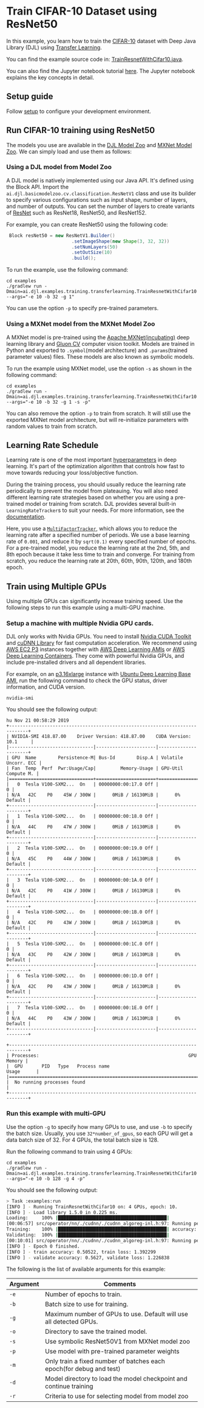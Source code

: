 # Train CIFAR-10 Dataset using ResNet50


In this example, you learn how to train the [CIFAR-10](https://www.cs.toronto.edu/~kriz/cifar.html) dataset with Deep Java Library (DJL) using [Transfer Learning](https://en.wikipedia.org/wiki/Transfer_learning).

You can find the example source code in: [TrainResnetWithCifar10.java](../src/main/java/ai/djl/examples/training/transferlearning/TrainResnetWithCifar10.java).

You can also find the Jupyter notebook tutorial [here](../../jupyter/transfer_learning_on_cifar10.ipynb).
The Jupyter notebook explains the key concepts in detail.

## Setup guide

Follow [setup](../../docs/development/setup.md) to configure your development environment.

## Run CIFAR-10 training using ResNet50

The models you use are available in the [DJL Model Zoo](../../model-zoo/README.md) and [MXNet Model Zoo](../../mxnet/mxnet-model-zoo/README.md). 
We can simply load and use them as follows:

### Using a DJL model from Model Zoo

A DJL model is natively implemented using our Java API. It's defined using the Block API.
Import the `ai.djl.basicmodelzoo.cv.classification.ResNetV1` class and use its builder to specify various configurations such as input shape, number of layers, and number of outputs.
You can set the number of layers to create variants of [ResNet](https://en.wikipedia.org/wiki/Residual_neural_network) such as ResNet18, ResNet50, and ResNet152.

For example, you can create ResNet50 using the following code:
```java
 Block resNet50 = new ResNetV1.Builder()
                        .setImageShape(new Shape(3, 32, 32))
                        .setNumLayers(50)
                        .setOutSize(10)
                        .build();
```
To run the example, use the following command: 
```
cd examples
./gradlew run -Dmain=ai.djl.examples.training.transferlearning.TrainResnetWithCifar10 --args="-e 10 -b 32 -g 1"

```
You can use the option `-p` to specify pre-trained parameters. 

### Using a MXNet model from the MXNet Model Zoo

A MXNet model is pre-trained using the [Apache MXNet(incubating)](https://mxnet.incubator.apache.org/) deep learning library and [Gluon CV](https://gluon-cv.mxnet.io/) computer vision toolkit.
Models are trained in Python and exported to `.symbol`(model architecture) and `.params`(trained parameter values) files. These models are also known as symbolic models.

To run the example using MXNet model, use the option `-s` as shown in the following command: 
```
cd examples
./gradlew run -Dmain=ai.djl.examples.training.transferlearning.TrainResnetWithCifar10 --args="-e 10 -b 32 -g 1 -s -p"

```

You can also remove the option `-p` to train from scratch.
It will still use the exported MXNet model architecture, but will re-initialize parameters with random values to train from scratch.


## Learning Rate Schedule
Learning rate is one of the most important [hyperparameters](https://en.wikipedia.org/wiki/Hyperparameter_(machine_learning)) in deep learning.
It's part of the optimization algorithm that controls how fast to move towards reducing your loss/objective function. 

During the training process, you should usually reduce the learning rate periodically to prevent the model from plateauing. 
You will also need different learning rate strategies based on whether you are using a pre-trained model or training from scratch.
DJL provides several built-in `LearningRateTracker`s to suit your needs. For more information, see the
[documentation](https://javadoc.io/static/ai.djl/api/0.6.0/index.html?ai/djl/training/optimizer/learningrate/LearningRateTracker.html).

Here, you use a [`MultiFactorTracker`](https://javadoc.io/static/ai.djl/api/0.6.0/index.html?ai/djl/training/optimizer/learningrate/MultiFactorTracker.html),
which allows you to reduce the learning rate after a specified number of periods.
We use a base learning rate of `0.001`, and reduce it by `sqrt(0.1)` every specified number of epochs. 
For a pre-trained model, you reduce the learning rate at the 2nd, 5th, and 8th epoch because it take less time to train and converge. 
For training from scratch, you reduce the learning rate at 20th, 60th, 90th, 120th, and 180th epoch.
 

## Train using Multiple GPUs
Using multiple GPUs can significantly increase training speed. Use the following steps to run this example using a multi-GPU machine.

### Setup a machine with multiple Nvidia GPU cards.
DJL only works with Nvidia GPUs. You need to install [Nvidia CUDA Toolkit](https://developer.nvidia.com/cuda-downloads) and  [cuDNN Library](https://docs.nvidia.com/deeplearning/sdk/cudnn-install/index.html)
for fast computation acceleration.
We recommend using [AWS EC2 P3](https://aws.amazon.com/ec2/instance-types/p3/) instances together with [AWS Deep Learning AMIs](https://aws.amazon.com/machine-learning/amis/) or [AWS Deep Learning Containers](https://aws.amazon.com/machine-learning/containers/).
They come with powerful Nvidia GPUs, and include pre-installed drivers and all dependent libraries.

For example, on an [p3.16xlarge](https://aws.amazon.com/ec2/instance-types/) instance with [Ubuntu Deep Learning Base AMI](https://aws.amazon.com/marketplace/pp/Amazon-Web-Services-Deep-Learning-Base-AMI-Amazon-/B077GFM7L7), 
run the following command to check the GPU status, driver information, and CUDA version.
```
nvidia-smi
```
You should see the following output:

```aidl
hu Nov 21 00:58:29 2019
+-----------------------------------------------------------------------------+
| NVIDIA-SMI 418.87.00    Driver Version: 418.87.00    CUDA Version: 10.1     |
|-------------------------------|----------------------|----------------------+
| GPU  Name        Persistence-M| Bus-Id        Disp.A | Volatile Uncorr. ECC |
| Fan  Temp  Perf  Pwr:Usage/Cap|         Memory-Usage | GPU-Util  Compute M. |
|===============================+======================+======================|
|   0  Tesla V100-SXM2...  On   | 00000000:00:17.0 Off |                    0 |
| N/A   42C    P0    45W / 300W |      0MiB / 16130MiB |      0%      Default |
+-------------------------------|----------------------|----------------------+
|   1  Tesla V100-SXM2...  On   | 00000000:00:18.0 Off |                    0 |
| N/A   44C    P0    47W / 300W |      0MiB / 16130MiB |      0%      Default |
+-------------------------------|----------------------|----------------------+
|   2  Tesla V100-SXM2...  On   | 00000000:00:19.0 Off |                    0 |
| N/A   45C    P0    44W / 300W |      0MiB / 16130MiB |      0%      Default |
+-------------------------------|----------------------|----------------------+
|   3  Tesla V100-SXM2...  On   | 00000000:00:1A.0 Off |                    0 |
| N/A   42C    P0    41W / 300W |      0MiB / 16130MiB |      0%      Default |
+-------------------------------|----------------------|----------------------+
|   4  Tesla V100-SXM2...  On   | 00000000:00:1B.0 Off |                    0 |
| N/A   42C    P0    43W / 300W |      0MiB / 16130MiB |      0%      Default |
+-------------------------------|----------------------|----------------------+
|   5  Tesla V100-SXM2...  On   | 00000000:00:1C.0 Off |                    0 |
| N/A   43C    P0    42W / 300W |      0MiB / 16130MiB |      0%      Default |
+-------------------------------|----------------------|----------------------+
|   6  Tesla V100-SXM2...  On   | 00000000:00:1D.0 Off |                    0 |
| N/A   42C    P0    43W / 300W |      0MiB / 16130MiB |      0%      Default |
+-------------------------------|----------------------|----------------------+
|   7  Tesla V100-SXM2...  On   | 00000000:00:1E.0 Off |                    0 |
| N/A   44C    P0    43W / 300W |      0MiB / 16130MiB |      0%      Default |
+-------------------------------|----------------------|----------------------+

+-----------------------------------------------------------------------------+
| Processes:                                                       GPU Memory |
|  GPU       PID   Type   Process name                             Usage      |
|=============================================================================|
|  No running processes found                                                 |
+-----------------------------------------------------------------------------+
```


### Run this example with multi-GPU
Use the option `-g` to specify how many GPUs to use, and use `-b` to specify the batch size. 
Usually, you use `32*number_of_gpus`, so each GPU will get a data batch size of 32. For 4 GPUs, the total batch size is 128.

Run the following command to train using 4 GPUs:
```
cd examples
./gradlew run -Dmain=ai.djl.examples.training.transferlearning.TrainResnetWithCifar10 --args="-e 10 -b 128 -g 4 -p"

```
You should see the following output:
```bash
> Task :examples:run
[INFO ] - Running TrainResnetWithCifar10 on: 4 GPUs, epoch: 10.
[INFO ] - Load library 1.5.0 in 0.225 ms.
Loading:     100% |████████████████████████████████████████|
[00:06:57] src/operator/nn/./cudnn/./cudnn_algoreg-inl.h:97: Running performance tests to find the best convolution algorithm, this can take a while... (set the environment variable MXNET_CUDNN_AUTOTUNE_DEFAULT to 0 to disable)
Training:    100% |████████████████████████████████████████| accuracy: 0.51 loss: 1.39 speed: 527.67 images/sec
Validating:  100% |████████████████████████████████████████|
[00:10:01] src/operator/nn/./cudnn/./cudnn_algoreg-inl.h:97: Running performance tests to find the best convolution algorithm, this can take a while... (set the environment variable MXNET_CUDNN_AUTOTUNE_DEFAULT to 0 to disable)
[INFO ] - Epoch 0 finished.
[INFO ] - train accuracy: 0.50522, train loss: 1.392299
[INFO ] - validate accuracy: 0.5627, validate loss: 1.226838
```


The following is the list of available arguments for this example:

 | Argument   | Comments                                 |
 | ---------- | ---------------------------------------- |
 | `-e`       | Number of epochs to train. |
 | `-b`       | Batch size to use for training. |
 | `-g`       | Maximum number of GPUs to use. Default will use all detected GPUs. |
 | `-o`       | Directory to save the trained model. |
 | `-s`       | Use symbolic ResNet50V1 from MXNet model zoo |
 | `-p`       | Use model with pre-trained parameter weights |
 | `-m`       | Only train a fixed number of batches each epoch(for debug and test) |
 | `-d`       | Model directory to load the model checkpoint and continue training |
 | `-r`       | Criteria to use for selecting model from model zoo |
